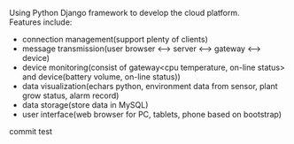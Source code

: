 Using Python Django framework to develop the cloud platform.    
Features include:
- connection management(support plenty of clients)
- message transmission(user browser <--> server <--> gateway <--> device)
- device monitoring(consist of gateway<cpu temperature, on-line status> and device(battery volume, on-line status))
- data visualization(echars python, environment data from sensor, plant grow status, alarm record)
- data storage(store data in MySQL)
- user interface(web browser for PC, tablets, phone based on bootstrap)



commit test
